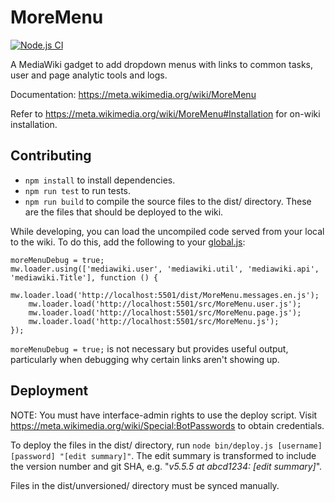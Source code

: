 MoreMenu
========

[![Node.js CI](https://github.com/wikimedia-gadgets/MoreMenu/actions/workflows/node.js.yml/badge.svg)](https://github.com/wikimedia-gadgets/MoreMenu/actions/workflows/node.js.yml)

A MediaWiki gadget to add dropdown menus with links to common tasks,
user and page analytic tools and logs.

Documentation: https://meta.wikimedia.org/wiki/MoreMenu

Refer to https://meta.wikimedia.org/wiki/MoreMenu#Installation for on-wiki installation.

## Contributing

* `npm install` to install dependencies.
* `npm run test` to run tests.
* `npm run build` to compile the source files to the dist/ directory.
  These are the files that should be deployed to the wiki.

While developing, you can load the uncompiled code served from your local to the wiki.
To do this, add the following to your [global.js](https://meta.wikimedia.org/wiki/Special:MyPage/global.js):

```
moreMenuDebug = true;
mw.loader.using(['mediawiki.user', 'mediawiki.util', 'mediawiki.api', 'mediawiki.Title'], function () {
	mw.loader.load('http://localhost:5501/dist/MoreMenu.messages.en.js');
	mw.loader.load('http://localhost:5501/src/MoreMenu.user.js');
	mw.loader.load('http://localhost:5501/src/MoreMenu.page.js');
	mw.loader.load('http://localhost:5501/src/MoreMenu.js');
});
```

`moreMenuDebug = true;` is not necessary but provides useful output,
particularly when debugging why certain links aren't showing up.

## Deployment

NOTE: You must have interface-admin rights to use the deploy script.
Visit https://meta.wikimedia.org/wiki/Special:BotPasswords to obtain credentials.

To deploy the files in the dist/ directory, run `node bin/deploy.js [username] [password] "[edit summary]"`.
The edit summary is transformed to include the version number and git SHA, e.g. "_v5.5.5 at abcd1234: [edit summary]_".

Files in the dist/unversioned/ directory must be synced manually.
